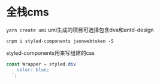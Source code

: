 # 全栈cms

`yarn create umi` umi生成的项目可选择包含dva和antd-design

```npm
cnpm i styled-components jsonwebtoken -S
```

styled-components用来写组建的css

```js
const Wrapper = styled.div`
    color: blue;
  `;
```
